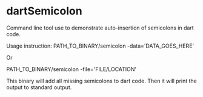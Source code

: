 dartSemicolon
=============

Command line tool use to demonstrate auto-insertion of semicolons in dart code.


Usage instruction:
PATH_TO_BINARY/semicolon -data='DATA_GOES_HERE'

Or

PATH_TO_BINARY/semicolon -file='FILE/LOCATION'


This binary will add all missing semicolons to dart code. Then it will print the output to standard output.